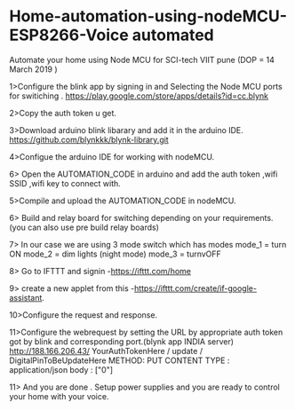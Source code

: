 
# Home-automation-using-nodeMCU-ESP8266-Voice automated
Automate your home using Node MCU for SCI-tech VIIT pune (DOP = 14 March 2019 )

1>Configure the blink app by signing in and Selecting the  Node MCU ports for switiching .
https://play.google.com/store/apps/details?id=cc.blynk

2>Copy the auth token u get.

3>Download arduino blink libarary and add it in the arduino IDE.
https://github.com/blynkkk/blynk-library.git

4>Configue the arduino IDE for working with nodeMCU.

6> Open the AUTOMATION_CODE in arduino and add the auth token ,wifi SSID ,wifi key to connect with.

5>Compile and upload the AUTOMATION_CODE in nodeMCU.

6> Build and relay board for switching depending on your requirements.(you can also use pre build relay boards)

7> In our case we are using 3 mode switch which has modes
 mode_1 = turn ON
 mode_2 = dim lights (night mode)
 mode_3 = turnvOFF
 
 8> Go to IFTTT  and signin -https://ifttt.com/home
 
 9> create a new applet from this -https://ifttt.com/create/if-google-assistant.
 
 10>Configure the request and response.
 
 11>Configure the webrequest by setting the URL  by appropriate auth token got by blink and corresponding port.(blynk app INDIA server)
 http://188.166.206.43/ YourAuthTokenHere / update / DigitalPinToBeUpdateHere
 METHOD: PUT
 CONTENT TYPE : application/json
 body : ["0"]
 
 11> And you are done . Setup  power supplies and you are ready to control your home with your voice. 
